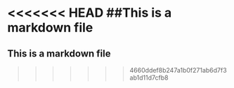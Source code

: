 <<<<<<< HEAD
##This is a markdown file
=======
## This is a markdown file
>>>>>>> 4660ddef8b247a1b0f271ab6d7f3ab1d11d7cfb8

